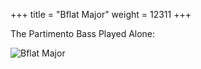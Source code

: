 +++
title = "Bflat Major"
weight = 12311
+++

The Partimento Bass Played Alone:

![Bflat Major](/img/MatPicBflmaj.jpg)
